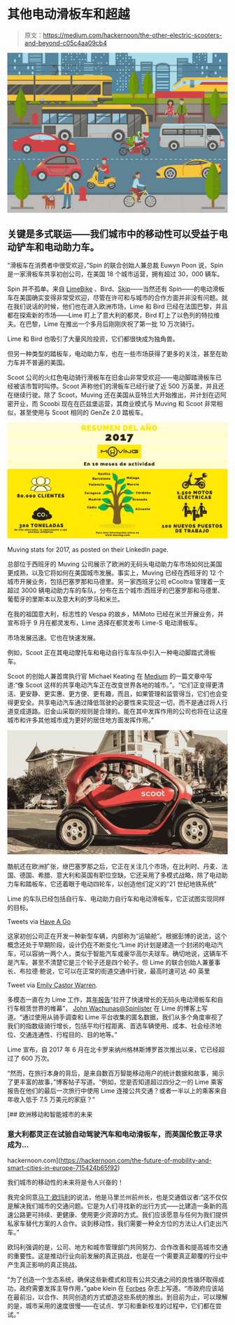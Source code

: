 # 其他电动滑板车和超越

> 原文：<https://medium.com/hackernoon/the-other-electric-scooters-and-beyond-c05c4aa09cb4>

![](img/06845c30b278b25f8a98c73885c8428f.png)

## 关键是多式联运——我们城市中的移动性可以受益于电动铲车和电动助力车。

“滑板车在消费者中很受欢迎，”Spin 的联合创始人兼总裁 Euwyn Poon 说，Spin 是一家滑板车共享初创公司，在美国 18 个城市运营，拥有超过 30，000 辆车。

Spin 并不孤单。来自 [LimeBike](https://medium.com/u/881e39a1e63a?source=post_page-----c05c4aa09cb4--------------------------------) 、Bird、[Skip](https://medium.com/u/51ddad1cc327?source=post_page-----c05c4aa09cb4--------------------------------)——当然还有 Spin——的电动滑板车在美国确实变得非常受欢迎，尽管在许可和与城市的合作方面并非没有问题。就在我们说话的时候，他们也在进入欧洲市场，Lime 和 Bird 已经在法国巴黎，并且都在探索新的市场——Lime 盯上了意大利的都灵，Bird 盯上了以色列的特拉维夫。在巴黎，Lime 在推出一个多月后刚刚庆祝了第一批 10 万次骑行。

Lime 和 Bird 也吸引了大量风险投资，它们都很快成为独角兽。

但另一种类型的踏板车，电动助力车，也在一些市场获得了更多的关注，甚至在助力车并不普遍的美国。

Scoot 公司的火红色电动骑行滑板车在旧金山非常受欢迎——电动脚踏滑板车已经被该市暂时叫停。Scoot 声称他们的滑板车已经行驶了近 500 万英里，并且还在继续行驶。除了 Scoot，Muving 还在美国从亚特兰大开始推出，并计划在迈阿密开业，而 Scoobi 现在在匹兹堡运营，其商业模式与 Muving 和 Scoot 非常相似，甚至使用与 Scoot 相同的 GenZe 2.0 踏板车。

![](img/9771726acedc6c0fd353a8a843459020.png)

Muving stats for 2017, as posted on their LinkedIn page.

总部位于西班牙的 Muving 公司展示了欧洲的无码头电动助力车市场如何比美国更成熟，以及它将如何在美国城市发展。事实上，Muving 已经在西班牙的 12 个城市开展业务，包括巴塞罗那和马德里。另一家西班牙公司 eCooltra 管理着一支超过 3000 辆电动助力车的车队，分布在五个城市:西班牙的巴塞罗那和马德里、葡萄牙的里斯本以及意大利的罗马和米兰。

在我的祖国意大利，标志性的 Vespa 的故乡，MiMoto 已经在米兰开展业务，并宣布将于 9 月在都灵发布，Lime 选择在都灵发布 Lime-S 电动滑板车。

市场发展迅速。它也在快速发展。

例如，Scoot 正在其电动摩托车和电动自行车车队中引入一种电动脚踏式滑板车。

Scoot 的创始人兼首席执行官 Michael Keating 在 [Medium](https://medium.com/u/504c7870fdb6?source=post_page-----c05c4aa09cb4--------------------------------) 的一篇文章中写道:“像 Scoot 这样的共享电动汽车正在改变世界各地的城市。”。“它们正变得更清洁、更安静、更实惠、更方便、更有趣，而且，如果管理和监管得当，它们也会变得更安全。共享电动汽车通过降低驾驶的必要性来实现这一切，而不是通过将人行道变成道路。旧金山采取的规则是合理的。能在其中发挥作用的公司也将在让这座城市和许多其他城市成为更好的居住地方面发挥作用。”

![](img/53e8517c1727e347c4c8e1c14f5041b1.png)

酷航还在欧洲扩张，继巴塞罗那之后，它正在关注几个市场，在比利时、丹麦、法国、德国、希腊、意大利和英国有职位空缺。它还采用了多模式战略，除了电动助力车和踏板车，它还着眼于电动四轮车，以创造他们定义的“21 世纪地铁系统”

Lime 的车队已经包括自行车、电动助力自行车和电动滑板车，它正试图实现同样的目标。

Tweets via [Have A Go](https://medium.com/u/23741ee96a9e?source=post_page-----c05c4aa09cb4--------------------------------)

这家初创公司正在开发一种新型车辆，内部称为“运输舱”。根据彭博的说法，这个概念还处于早期阶段，设计仍在不断变化:“Lime 的计划是建造一个封闭的电动汽车，可以容纳一两个人，类似于智能汽车或豪华高尔夫球车。确切地说，这辆车不是汽车。甚至不清楚它是三个轮子还是四个轮子。但 Lime 的联合创始人兼董事长、布拉德·鲍说，它可以在正常的街道交通中行驶，最高时速可达 40 英里

Tweet via [Emily Castor Warren](https://medium.com/u/930645560d7f?source=post_page-----c05c4aa09cb4--------------------------------).

多模态一直在为 Lime 工作，其[年报告](https://www.limebike.com/hubfs/Lime_Official_One_Year_Report.pdf)“拉开了快速增长的无码头电动滑板车和自行车租赁世界的帷幕”， [John Wachunas@Spinlister](https://medium.com/u/dc0322401533?source=post_page-----c05c4aa09cb4--------------------------------) 在 Lime 的博客上写道。“通过使用从骑手调查和 Lime 平台收集的匿名数据，我们从多个角度审视了我们的指数级骑行增长，包括平均行程距离、首选车辆使用、成本、社会经济地位、交通连通性、行程目的、目的地等。”

Lime 宣布，自 2017 年 6 月在北卡罗来纳州格林斯博罗首次推出以来，它已经超过了 600 万次。

“然而，在旅行本身的背后，是来自数百万智能移动用户的统计数据和故事，揭示了更丰富的故事，”博客帖子写道。“例如，您是否知道超过四分之一的 Lime 乘客报告在他们的最后一次旅行中使用 Lime 连接公共交通？或者一半以上的乘客来自年收入低于 7.5 万美元的家庭？”

[](https://hackernoon.com/the-future-of-mobility-and-smart-cities-in-europe-715424b65f92) [## 欧洲移动和智能城市的未来

### 意大利都灵正在试验自动驾驶汽车和电动滑板车，而英国伦敦正寻求成为…

hackernoon.com](https://hackernoon.com/the-future-of-mobility-and-smart-cities-in-europe-715424b65f92) 

我们城市的移动性的未来将是令人兴奋的！

我完全同意[马丁·欧玛利](https://medium.com/u/82c9620fb85c?source=post_page-----c05c4aa09cb4--------------------------------)的说法，他是马里兰州前州长，也是交通倡议者:“这不仅仅是解决我们城市的交通问题。它是为人们寻找新的出行方式——比建造一条新的高速公路更可持续、更健康、使用更少资源的方式。我们应该愿意与任何为我们提供私家车替代方案的人合作。谈到移动性，我们需要一种全方位的方法让人们走出汽车。”

欧玛利强调的是，公司、地方和城市管理部门共同努力、合作改善和提高城市交通的重要性。这是推动行业向前发展的真正挑战，也是在一个需要真正颠覆的行业中产生真正影响的真正挑战。

“为了创造一个生态系统，确保这些新模式和现有公共交通之间的良性循环取得成功，政府需要发挥主导作用，”gabe klein 在 [Forbes](https://medium.com/u/3126f7dd42c1?source=post_page-----c05c4aa09cb4--------------------------------) 杂志上写道。“市政府应该站在最前沿，以合作、共同创造的方式塑造这些系统的推出。到目前为止，可以理解的是，城市采用的速度很慢——在试点、学习和重新校准的过程中，它们都在尝试。”